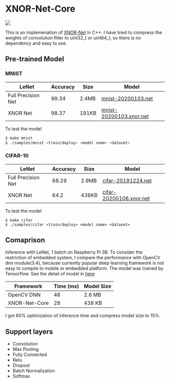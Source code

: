 # XNOR-Net-Core

![](https://github.com/sepfy/XNOR-Net-Core/workflows/build/badge.svg)

This is an implemenation of [XNOR-Net](https://arxiv.org/abs/1603.05279) in C++. I have tried to compress the weights of convolution filter to uint32_t or uint64_t, so there is no dependency and easy to use.

## Pre-trained Model

### MNIST
|  LeNet             | Accuracy | Size   | Model  |
|--------------------|----------|--------|--------|
| Full Precision Net | 99.34    | 2.4MB  |[mnist-20200103.net](https://drive.google.com/file/d/18aFsiuYSouM-Vemz-ZXx76h5O6Fw0AXo/view)|
| XNOR Net           | 98.37    | 191KB  |[mnist-20200103.xnor.net](https://drive.google.com/file/d/16ugP8cMDDC5wLPR598y_bMQogCZX9EG3/view)|

To test the model
```bash
$ make mnist
$ ./samples/mnist <train/deploy> <model name> <dataset>
```

### CIFAR-10
|  LeNet             | Accuracy | Size   | Model  |
|--------------------|----------|--------|--------|
| Full Precision Net |  68.29   | 2.9MB  |[cifar-20191224.net](https://drive.google.com/file/d/1Pmzzx0Ie7U3Swkd3KDs0E7CThG5wB6_V/view)|
| XNOR Net           |  64.2    | 438KB  |[cifar-20200106.xnor.net](https://drive.google.com/file/d/15UU8bquuMD7DPGKGiGZ-CGRt75TyBEqh/view)|

To test the model
```
$ make cifar
$ ./samples/cifar <train/deploy> <model name> <dataset>
```


## Comaprison
Inference with LeNet, 1 batch on Raspberry Pi 3B.
To consider the restriction of embedded system, I compare the performance with OpenCV dnn module(3.4), because currently popular deep learning framework is not easy to compile to mobile or embedded platform. The model was trained by Tensorflow. See the detail of model in [here](https://github.com/sepfy/tensorflow-tools/tree/master/cifar)

| Framework       |  Time (ms)  | Model Size |
|-----------------|-------------|------------|
| OpenCV DNN      |    48       |   2.6 MB   |
| XNOR-Net-Core   |    28       |   438 KB   |

I got 60% optimization of inference time and compress model size to 15%.

## Support layers
* Convolution
* Max Pooling
* Fully Connected
* Relu
* Dropout
* Batch Normalization
* Softmax

